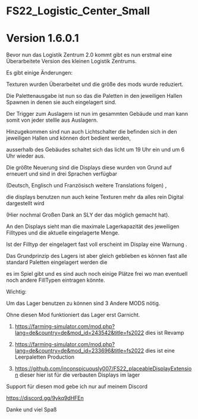 # FS22_Logistic_Center_Small
# Version 1.6.0.1








Bevor nun das Logistik Zentrum 2.0 kommt gibt es nun erstmal eine Überarbeitete Version des kleinen Logistik Zentrums.



Es gibt einige Änderungen:



Texturen wurden Überarbeitet und die größe des mods wurde reduziert.

Die Palettenausgabe ist nun so das die Paletten in den jeweiligen Hallen Spawnen in denen sie auch eingelagert sind.

Der Trigger zum Auslagern ist nun im gesammten Gebäude und man kann somit von jeder stellle aus Auslagern.



Hinzugekommen sind nun auch Lichtschalter die befinden sich in den jeweiligen Hallen und können dort bedient werden,

ausserhalb des Gebäudes schaltet sich das licht um 19 Uhr ein und um 6 Uhr wieder aus.



Die größte Neuerung sind die Displays diese wurden von Grund auf erneuert und sind in drei Sprachen verfügbar

(Deutsch, Englisch und Französisch weitere Translations folgen) ,

die displays benutzen nun auch keine Texturen mehr da alles rein Digital dargestellt wird

(Hier nochmal Großen Dank an SLY der das möglich gemacht hat).

An den Displays sieht man die maximale Lagerkapazität des jeweiligen Filltypes und die aktuelle eingelagerte Menge.

Ist der Filltyp der eingelagert fast voll erscheint im Display eine Warnung .

Das Grundprinzip des Lagers ist aber gleich geblieben es können fast alle standard Paletten eingelagert werden die

es im Spiel gibt und es sind auch noch einige Plätze frei wo man eventuell noch andere FillTypen eintragen könnte.



Wichtig:

Um das Lager benutzen zu können sind  3 Andere MODS nötig.

Ohne diesen Mod funktioniert das Lager erst Garnicht.

1. https://farming-simulator.com/mod.php?lang=de&country=de&mod_id=243542&title=fs2022  dies ist Revamp

2. https://farming-simulator.com/mod.php?lang=de&country=de&mod_id=233696&title=fs2022   dies ist eine Leerpaletten Production

3. https://github.com/inconspicuously007/FS22_placeableDisplayExtension    dieser hier ist für die verbauten Displays im lager



Support für diesen mod gebe ich nur auf meinem Discord 


https://discord.gg/9ykq9dHFEn





Danke und viel Spaß
